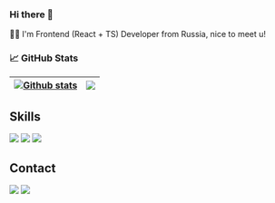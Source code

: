 ### Hi there 👋

🧛🏻 I'm Frontend (React + TS) Developer from Russia, nice to meet u!



### 📈 GitHub Stats

| <a href="https://github.com/gftx/github-readme-stats"><img align="center" src="https://github-readme-stats.vercel.app/api?username=gftx&theme=dark&show_icons=true&include_all_commits=true&hide_border=true" alt="Github stats" /></a> | <a href="https://github.com/viiprogrammer/github-readme-stats"><img align="center" src="https://github-readme-stats.vercel.app/api/top-langs/?username=gftx&layout=compact&hide_border=true&theme=dark" /></a> |
| ------------- | ------------- |
 

## Skills 
  ![](https://img.shields.io/badge/JavaScript-3%20Years-informational?style=flat&logo=javascript&logoColor=F7DF1E&color=F7DF1E)
  ![](https://img.shields.io/badge/ReactJS-2.5%20Years-informational?style=flat&logo=react&logoColor=767ab5&color=767ab5)
  ![](https://img.shields.io/badge/Node.JS-2%20Years-informational?style=flat&logo=node.js&logoColor=339933&color=339933)
  
  
## Contact
  
<a href="https://t.me/br1stl">![](https://img.shields.io/badge/Telegram-br1stl-informational?style=flat&logo=telegram&logoColor=26A5E4&color=26A5E4)</a>
<a href="mailto:ivanovdevelop@yandex.ru">![](https://img.shields.io/badge/Email-ivanovdevelop@yandex.ru-informational?style=flat&logo=gmail&logoColor=26A5E4&color=26A5E4)</a>
